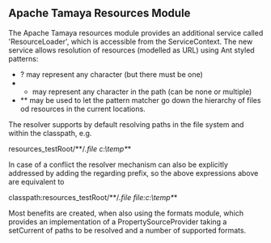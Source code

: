 Apache Tamaya Resources Module
------------------------------

The Apache Tamaya resources module provides an additional service called 'ResourceLoader', which is accessible
from the  ServiceContext. The new service allows resolution of resources (modelled as URL) using Ant  styled
patterns:

* ? may represent any character (but there must be one)
* * may represent any character in the path (can be none or multiple)
* ** may be used to let the pattern matcher go down the hierarchy of files od resources in the current locations.

The resolver supports by default resolving paths in the file system and within the classpath, e.g.

  resources_testRoot/**/*.file
  c:\temp\**\*

In case of a conflict the resolver mechanism can also be explicitly addressed by adding the regarding prefix, so
the above expressions above are equivalent to

  classpath:resources_testRoot/**/*.file
  file:c:\temp\**\*

Most benefits are created, when also using the formats module, which provides an implementation of a 
PropertySourceProvider taking a setCurrent of paths to be resolved and a number of supported formats.



